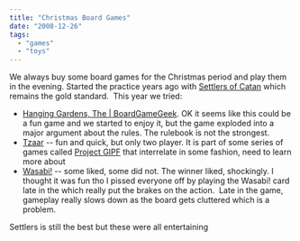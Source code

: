 ```yaml
---
title: "Christmas Board Games"
date: "2008-12-26"
tags: 
  - "games"
  - "toys"
---
```


We always buy some board games for the Christmas period and play them in the evening. Started the practice years ago with [Settlers of Catan](http://www.amazon.com/MayFair-Games-4102480-Settlers-Catan/dp/B000W7JWUA/ref=pd_bbs_sr_1?ie=UTF8&s=toys-and-games&qid=1230268789&sr=8-1) which remains the gold standard.  This year we tried:

- [Hanging Gardens, The | BoardGameGeek](http://www.boardgamegeek.com/game/34707). OK it seems like this could be a fun game and we started to enjoy it, but the game exploded into a major argument about the rules. The rulebook is not the strongest.
- [Tzaar](http://www.boardgamegeek.com/game/31999) -- fun and quick, but only two player. It is part of some series of games called [Project GIPF](http://www.boardgamegeek.com/wiki/page/project_GIPF) that interrelate in some fashion, need to learn more about
- [Wasabi!](http://www.boardgamegeek.com/game/33154) -- some liked, some did not. The winner liked, shockingly. I thought it was fun tho I pissed everyone off by playing the Wasabi! card late in the which really put the brakes on the action.  Late in the game, gameplay really slows down as the board gets cluttered which is a problem.

Settlers is still the best but these were all entertaining
